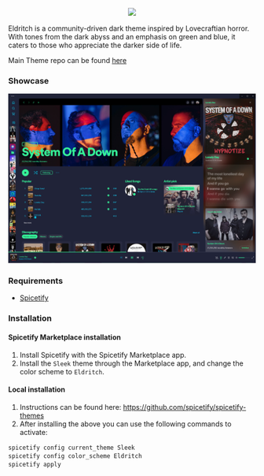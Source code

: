 <!-- DO NOT CHANGE THIS -->
<p align="center">
<img src="https://raw.github.com/eldritch-theme/eldritch/master/assets/logo/logo.png" width=150>
</p>
<p>
Eldritch is a community-driven dark theme inspired by Lovecraftian horror. With tones from the dark abyss and an emphasis on green and blue, it caters to those who appreciate the darker side of life.
</p>

Main Theme repo can be found [here](https://github.com/eldritch-theme/eldritch)

### Showcase
<!-- Your screenshot should go here -->
<img src="screenshot.png" alt="Screenshot"/><br/>

### Requirements
- [Spicetify](https://github.com/spicetify)

### Installation
#### Spicetify Marketplace installation
1. Install Spicetify with the Spicetify Marketplace app.
2. Install the `Sleek` theme through the Marketplace app, and change the color scheme to `Eldritch`.
#### Local installation
1. Instructions can be found here: https://github.com/spicetify/spicetify-themes
2. After installing the above you can use the following commands to activate:
```bash
spicetify config current_theme Sleek
spicetify config color_scheme Eldritch
spicetify apply
```

<!-- If you want to provide install from source options, you can use the following template: -->
<!-- ### Installation From Source -->
<!-- 1. Any instructions here -->

